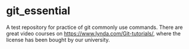 # git_essential
A test repository for practice of git commonly use commands.
There are great video courses on https://www.lynda.com/Git-tutorials/, where the license has been bought by our university.
